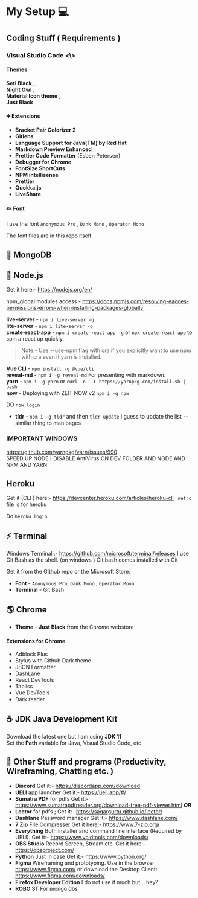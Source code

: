 # My Setup :computer:

## Coding Stuff ( Requirements )

### Visual Studio Code <\\>

#### Themes

**Seti Black** ,  
**Night Owl** ,  
**Material Icon theme** ,  
**Just Black**

#### ➕ Extensions

- **Bracket Pair Colorizer 2**
- **Gitlens**
- **Language Support for Java(TM) by Red Hat**
- **Markdown Preview Enhanced**
- **Prettier Code Formatter** (Esben Petersen)
- **Debugger for Chrome**
- **FontSize ShortCuts**
- **NPM intellisense**
- **Prettier**
- **Quokka.js**  
- **LiveShare**

#### :pencil2: Font

I use the font `Anonymous Pro` , `Dank Mono` , `Operator Mono`

The font files are in this repo itself

## :pancakes: MongoDB

## 💠 Node.js

Get it here:- https://nodejs.org/en/

npm_global modules access - https://docs.npmjs.com/resolving-eacces-permissions-errors-when-installing-packages-globally

**live-server** - `npm i live-server -g`  
**lite-server** - `npm i lite-server -g`  
**create-react-app** - `npm i create-react-app -g` or `npx create-react-app` to spin a react up quickly.

> Note:- Use --use-npm flag with cra if you explicitly want to use npm with cra even if yarn is installed.

**Vue CLI** - `npm install -g @vue/cli`  
**reveal-md** - `npm i -g reveal-md` For presenting with markdown.  
**yarn** - `npm i -g yarn` or `curl -o- -L https://yarnpkg.com/install.sh | bash`  
**now** - Deploying with ZEIT NOW v2 `npm i -g now`

DO `now login`

- **tldr** - `npm i -g tldr` and then `tldr update` i guess to update the list -- similar thing to man pages

### **IMPORTANT** **WINDOWS**

https://github.com/yarnpkg/yarn/issues/990  
 SPEED UP NODE | DISABLE AntiVirus ON DEV FOLDER AND NODE AND NPM AND YARN

## Heroku

Get it (CLI ) here:- https://devcenter.heroku.com/articles/heroku-cli
`_netrc` file is for heroku

Do `heroku login`

## :zap: Terminal

Windows Terminal :- https://github.com/microsoft/terminal/releases
I use Git Bash as the shell. (on windows )
Git bash comes installed with Git

Get it from the Github repo or the Microsoft Store.

- **Font** - `Anonymous Pro`, `Dank Mono` , `Operator Mono`.
- **Terminal** - Git Bash

## :earth_americas: Chrome

- **Theme** - **Just Black** from the Chrome webstore

#### Extensions for Chrome

- Adblock Plus
- Stylus with Github Dark theme
- JSON Formatter
- DashLane
- React DevTools
- Tabliss
- Vue DevTools
- Dark reader

## :coffee: **JDK** Java Development Kit

Download the latest one but I am using **JDK 11**  
Set the **Path** variable for Java, Visual Studio Code, etc

## 🎁 Other Stuff and programs (Productivity, Wireframing, Chatting etc. )

- **Discord** Get it:- https://discordapp.com/download
- **UELI** app launcher Get it:- https://ueli.app/#/
- **Sumatra PDF** for pdfs Get it:- https://www.sumatrapdfreader.org/download-free-pdf-viewer.html
                 ***OR*** 
- **Lector** for pdfs ; Get it:- https://sagargurtu.github.io/lector/
- **Dashlane** Password manager Get it:- https://www.dashlane.com/
- **7 Zip** File Compresser Get it here:- https://www.7-zip.org/
- **Everything** Both installer and command line interface (Required by UELI). Get it:- https://www.voidtools.com/downloads/
- **OBS Studio** Record Screen, Stream etc. Get it here:- https://obsproject.com/
- **Python** Just in case Get it:- https://www.python.org/
- **Figma** Wireframing and prototyping. Use in the browser https://www.figma.com/ or download the Desktop Client: https://www.figma.com/downloads/
- **Firefox Developer Edition** I do not use it much but... hey?   
- **ROBO 3T** For mongo dbs
